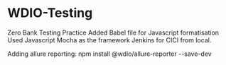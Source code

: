 # WDIO-Testing
Zero Bank Testing Practice
Added Babel file for Javascript formatisation
Used Javascript Mocha as the framework
Jenkins for CICI from local.

Adding allure reporting:
npm install @wdio/allure-reporter --save-dev